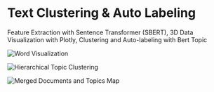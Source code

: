 # Text Clustering & Auto Labeling
Feature Extraction with Sentence Transformer (SBERT), 3D Data Visualization with Plotly, Clustering and Auto-labeling with Bert Topic

![Word Visualization](https://github.com/user-attachments/assets/b5df3c44-cc10-4a5b-aa58-a4c2b3672529)

![Hierarchical Topic Clustering](https://github.com/user-attachments/assets/a2c7fdd7-9e20-42a4-b669-01fed78188aa)

![Merged Documents and Topics Map](https://github.com/user-attachments/assets/fd8ee3f6-93ff-45a5-89fc-44b5322645f2)
